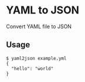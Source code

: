 # YAML to JSON

Convert YAML file to JSON

## Usage

```console
$ yaml2json example.yml
{
  "hello": "world"
}
```

